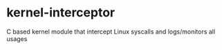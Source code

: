 # kernel-interceptor
C based kernel module that intercept Linux syscalls and logs/monitors all usages
